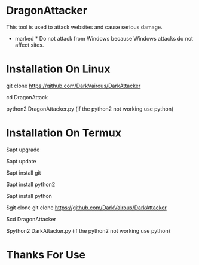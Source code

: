 # DragonAttacker
This tool is used to attack websites and cause serious damage.
* marked *
Do not attack from Windows because Windows attacks do not affect sites.
# Installation On Linux
git clone https://github.com/DarkVairous/DarkAttacker

cd DragonAttack

python2 DragonAttacker.py (if the python2 not working use python)

# Installation On Termux
$apt upgrade

$apt update

$apt install git

$apt install python2

$apt install python

$git clone git clone https://github.com/DarkVairous/DarkAttacker

$cd DragonAttacker

$python2 DarkAttacker.py (if the python2 not working use python)

# Thanks For Use
